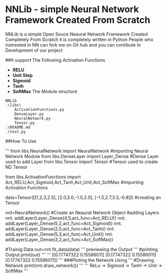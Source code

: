 # NNLib - simple Neural Network Framework Created From Scratch
NNLib is a simple Open Souce Neaural Network Framework Created Completely From Scratch 
it is completely written in Python People who instrested in NN can fork me on Git hub 
and you can contibute to Development of our project 

##It support The Following Activation Functions
 - **RELU**
 - **Unit Step**
 - **Sigmoid**
 - **Tanh**
 - **SoftMax**
The Module structure 
```
NNLib
.\libs\
	ActivationFunctions.py
	DenseLayer.py
	NeuralNetwork.py
	Tensor.py
.\README.md
.\test.py
```
##How To Use

'''
from libs.NeuralNetwork import  NeuralNetwork  #importing Neural Network Module
from libs.DenseLayer import Layer_Dense  #Dense Layer used to add Layer
from libs.Tensor import Tensor #Tensor used to create ND Tensor

from libs.ActivationFunctions import Act_RELU,Act_Sigmoid,Act_Tanh,Act_Unit,Act_SoftMax #importing Activation Functions

data=Tensor([[1,2,3,2.5],
	[2.0,5.0,-1.0,2.0],
	[-1.5,2.7,3.3,-0.8]]) #creating an Tensor

nnt=NeuralNetwork() #Create an Neaural Network Object
#adding Layers
nnt. addLayer(Layer_Dense(4,5,act_func=Act_RELU))
nnt. addLayer(Layer_Dense(5,2,act_func=Act_Sigmoid))
nnt. addLayer(Layer_Dense(2,5,act_func=Act_Tanh))
nnt. addLayer(Layer_Dense(5,3,act_func=Act_Unit))
nnt. addLayer(Layer_Dense(3,2,act_func=Act_SoftMax))

#Trainig Data
out=nnt.fit_data(data)
'''
previewing the Output
'''
#printing Output
print(out)
'''
'''
[[0.17747322 0.15586011]
 [0.17747322 0.15586011]
 [0.17747322 0.15586011]]
'''
###Ploting the Network Using
'''
#Drawing Network
print(nnt.draw_network())
'''
'''
ReLu  -> Sigmoid  -> TanH  -> Unit  -> SoftMax
'''

